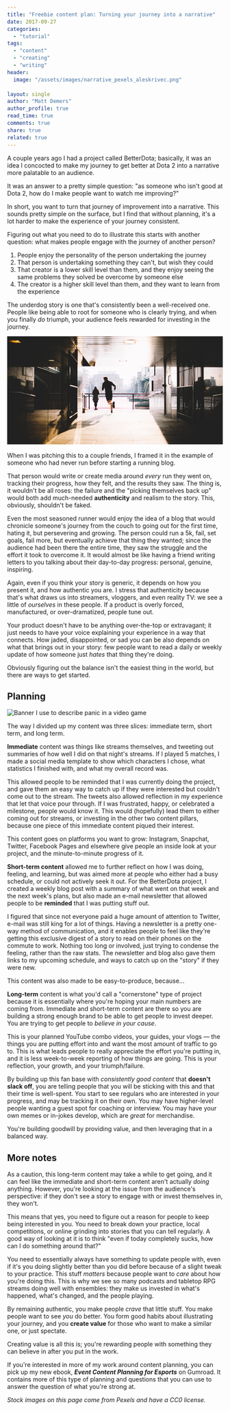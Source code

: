 ```yaml
---
title: "Freebie content plan: Turning your journey into a narrative"
date: 2017-09-27
categories: 
  - "tutorial"
tags: 
  - "content"
  - "creating"
  - "writing"
header:
  image: "/assets/images/narrative_pexels_aleskrivec.png"

layout: single
author: "Matt Demers"
author_profile: true
read_time: true
comments: true
share: true
related: true
---
```


A couple years ago I had a project called BetterDota; basically, it was an idea I concocted to make my journey to get better at Dota 2 into a narrative more palatable to an audience.

It was an answer to a pretty simple question: "as someone who isn't good at Dota 2, how do I make people want to watch me improving?"

In short, you want to turn that journey of improvement into a narrative. This sounds pretty simple on the surface, but I find that without planning, it's a lot harder to make the experience of your journey consistent.

Figuring out what you need to do to illustrate this starts with another question: what makes people engage with the journey of another person?

1. People enjoy the personality of the person undertaking the journey
2. That person is undertaking something they can't, but wish they could
3. That creator is a lower skill level than them, and they enjoy seeing the same problems they solved be overcome by someone else
4. The creator is a higher skill level than them, and they want to learn from the experience

The underdog story is one that's consistently been a well-received one. People like being able to root for someone who is clearly trying, and when you finally _do_ triumph, your audience feels rewarded for investing in the journey.

![](/assets/images/pexels_running_negativespace.png)

When I was pitching this to a couple friends, I framed it in the example of someone who had never run before starting a running blog.

That person would write or create media around _every_ run they went on, tracking their progress, how they felt, and the results they saw. The thing is, it wouldn't be all roses: the failure and the "picking themselves back up" would both add much-needed **authenticity** and realism to the story. This, obviously, shouldn't be faked.

Even the most seasoned runner would enjoy the idea of a blog that would chronicle someone's journey from the couch to going out for the first time, hating it, but persevering and growing. The person could run a 5k, fail, set goals, fail more, but eventually achieve that thing they wanted; since the audience had been there the entire time, they saw the struggle and the effort it took to overcome it. It would almost be like having a friend writing letters to you talking about their day-to-day progress: personal, genuine, inspiring.

Again, even if you think your story is generic, it depends on how you present it, and how authentic you are. I stress that authenticity because that's what draws us into streamers, vloggers, and even reality TV: we see a little of _ourselves_ in these people. If a product is overly forced, manufactured, or over-dramatized, people tune out.

Your product doesn't have to be anything over-the-top or extravagant; it just needs to have your voice explaining your experience in a way that connects. How jaded, disappointed, or sad you can be also depends on what that brings out in your story: few people want to read a daily or weekly update of how someone just _hates_ that thing they're doing.

Obviously figuring out the balance isn't the easiest thing in the world, but there are ways to get started.

## Planning

![Banner I use to describe panic in a video game](images/ogre_panic_banner.png)

The way I divided up my content was three slices: immediate term, short term, and long term.

**Immediate** content was things like streams themselves, and tweeting out summaries of how well I did on that night's streams. If I played 5 matches, I made a social media template to show which characters I chose, what statistics I finished with, and what my overall record was.

This allowed people to be reminded that I was currently doing the project, and gave them an easy way to catch up if they were interested but couldn't come out to the stream. The tweets also allowed reflection in my experience that let that voice pour through. If I was frustrated, happy, or celebrated a milestone, people would know it. This would (hopefully) lead them to either coming out for streams, or investing in the other two content pillars, because one piece of this immediate content piqued their interest.

This content goes on platforms you want to grow: Instagram, Snapchat, Twitter, Facebook Pages and elsewhere give people an inside look at your project, and the minute-to-minute progress of it.

**Short-term content** allowed me to further reflect on how I was doing, feeling, and learning, but was aimed more at people who either had a busy schedule, or could not actively seek it out. For the BetterDota project, I created a weekly blog post with a summary of what went on that week and the next week's plans, but also made an e-mail newsletter that allowed people to be **reminded** that I was putting stuff out.

I figured that since not everyone paid a huge amount of attention to Twitter, e-mail was still king for a lot of things. Having a newsletter is a pretty one-way method of communication, and it enables people to feel like they're getting this exclusive digest of a story to read on their phones on the commute to work. Nothing too long or involved, just trying to condense the feeling, rather than the raw stats. The newsletter and blog also gave them links to my upcoming schedule, and ways to catch up on the "story" if they were new.

This content was also made to be easy-to-produce, because...

**Long-term** content is what you'd call a "cornerstone" type of project because it is essentially where you're hoping your main numbers are coming from. Immediate and short-term content are there so you are building a strong enough brand to be able to get people to invest deeper. You are trying to get people to _believe in your cause_.

This is your planned YouTube combo videos, your guides, your vlogs — the things you are putting effort into and want the most amount of traffic to go to. This is what leads people to really appreciate the effort you're putting in, and it is less week-to-week reporting of how things are going. This is your reflection, your growth, and your triumph/failure.

By building up this fan base with _consistently good content_ that **doesn't slack off**, you are telling people that you will be sticking with this and that their time is well-spent. You start to see regulars who are interested in your progress, and may be tracking it on their own. You may have higher-level people wanting a guest spot for coaching or interview. You may have your own memes or in-jokes develop, which are _great_ for merchandise.

You're building goodwill by providing value, and then leveraging that in a balanced way.

## More notes

As a caution, this long-term content may take a while to get going, and it can feel like the immediate and short-term content aren't actually _doing_ anything. However, you're looking at the issue from the audience's perspective: if they don't see a story to engage with or invest themselves in, they won't.

This means that yes, you need to figure out a reason for people to keep being interested in you. You need to break down your practice, local competitions, or online grinding into stories that you can tell regularly. A good way of looking at it is to think "even if today completely sucks, how can I do something around that?"

You need to essentially always have something to update people with, even if it's you doing slightly better than you did before because of a slight tweak to your practice. This stuff _matters_ because people want to _care_ about how you're doing this. This is why we see so many podcasts and tabletop RPG streams doing well with ensembles: they make us invested in what's happened, what's changed, and the people playing.

By remaining authentic, you make people _crave_ that little stuff. You make people want to see _you_ do better. You form good habits about illustrating your journey, and you **create value** for those who want to make a similar one, or just spectate.

Creating value is all this is; you're rewarding people with something they can believe in after you put in the work.

If you're interested in more of my work around content planning, you can pick up my new ebook, _**Event Content Planning for Esports**_ on Gumroad. It contains more of this type of planning and questions that you can use to answer the question of what you're strong at.

_Stock images on this page come from Pexels and have a CC0 license._
